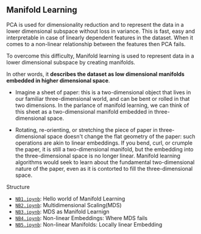 ## Manifold Learning


PCA is used for dimensionality reduction and to represent the data in a lower dimensional subspace without loss in variance. This is fast, easy and interpretable in case of linearly dependent features in the dataset. When it comes to a non-linear relationship between the features then PCA fails.

To overcome this difficulty, Manifold learning is used to represent data in a lower dimensional subspace by creating manifolds.

In other words, it <b>describes the dataset as low dimensional manifolds embedded in higher dimensional space</b>. 


- Imagine a sheet of paper: this is a two-dimensional object that lives in our familiar three-dimensional world, and can be bent or rolled in that two dimensions. In the parlance of manifold learning, we can think of this sheet as a two-dimensional manifold embedded in three-dimensional space.

- Rotating, re-orienting, or stretching the piece of paper in three-dimensional space doesn't change the flat geometry of the paper: such operations are akin to linear embeddings. If you bend, curl, or crumple the paper, it is still a two-dimensional manifold, but the embedding into the three-dimensional space is no longer linear. Manifold learning algorithms would seek to learn about the fundamental two-dimensional nature of the paper, even as it is contorted to fill the three-dimensional space.

Structure
- [`NB1.ipynb`](./NB1.ipynb): Hello world of Manifold Learning
- [`NB2.ipynb`](./NB2.ipynb): Multidimensional Scaling(MDS)
- [`NB3.ipynb`](./NB3.ipynb): MDS as Manifold Learnign
- [`NB4.ipynb`](./NB4.ipynb): Non-linear Embeddings: Where MDS fails
- [`NB5.ipynb`](./NB5.ipynb): Non-linear Manifolds: Locally linear Embedding
